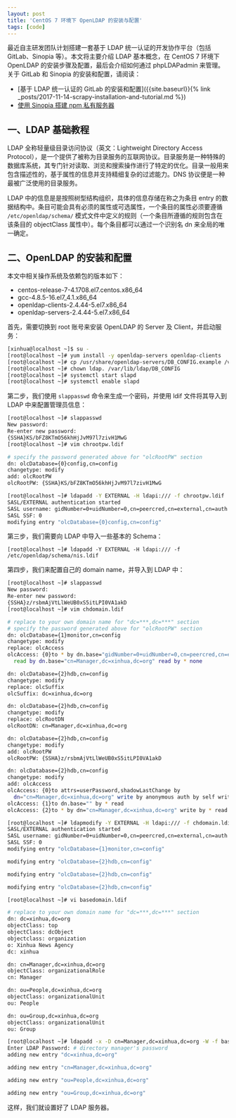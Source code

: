 ```yaml
---
layout: post
title: 'CentOS 7 环境下 OpenLDAP 的安装与配置'
tags: [code]
---
```



最近自主研发团队计划搭建一套基于 LDAP 统一认证的开发协作平台（包括 GitLab、Sinopia 等）。本文将主要介绍 LDAP 基本概念，在 CentOS 7 环境下 OpenLDAP 的安装步骤及配置，最后会介绍如何通过 phpLDAPadmin 来管理。关于 GitLab 和 Sinopia 的安装和配置，请阅读：

* [基于 LDAP 统一认证的 GitLab 的安装和配置]({{site.baseurl}}{% link _posts/2017-11-14-scrapy-installation-and-tutorial.md %})
* [使用 Sinopia 搭建 npm 私有服务器]()

## 一、LDAP 基础教程

LDAP 全称轻量级目录访问协议（英文：Lightweight Directory Access Protocol），是一个提供了被称为目录服务的互联网协议。目录服务是一种特殊的数据库系统，其专门针对读取、浏览和搜索操作进行了特定的优化。目录一般用来包含描述性的，基于属性的信息并支持精细复杂的过滤能力。DNS 协议便是一种最被广泛使用的目录服务。

LDAP 中的信息是是按照树型结构组织，具体的信息存储在称之为条目 entry 的数据结构中。条目可能会具有必须的属性或可选属性，一个条目的属性必须要遵循 `/etc/openldap/schema/` 模式文件中定义的规则（一个条目所遵循的规则包含在该条目的 objectClass 属性中）。每个条目都可以通过一个识别名 dn 来全局的唯一确定。

## 二、OpenLDAP 的安装和配置

本文中相关操作系统及依赖包的版本如下：

* centos-release-7-4.1708.el7.centos.x86_64
* gcc-4.8.5-16.el7_4.1.x86_64
* openldap-clients-2.4.44-5.el7.x86_64
* openldap-servers-2.4.44-5.el7.x86_64

首先，需要切换到 root 账号来安装 OpenLDAP 的 Server 及 Client，并启动服务：

```sh
[xinhua@localhost ~]$ su -
[root@localhost ~]# yum install -y openldap-servers openldap-clients
[root@localhost ~]# cp /usr/share/openldap-servers/DB_CONFIG.example /var/lib/ldap/DB_CONFIG
[root@localhost ~]# chown ldap. /var/lib/ldap/DB_CONFIG
[root@localhost ~]# systemctl start slapd
[root@localhost ~]# systemctl enable slapd
```

第二步，我们使用 `slappasswd` 命令来生成一个密码，并使用 ldif 文件将其导入到 LDAP 中来配置管理员信息：

```sh
[root@localhost ~]# slappasswd
New password: 
Re-enter new password: 
{SSHA}KS/bFZ8KTmO56khHjJvM97l7zivH1MwG
[root@localhost ~]# vim chrootpw.ldif

# specify the password generated above for "olcRootPW" section
dn: olcDatabase={0}config,cn=config
changetype: modify
add: olcRootPW
olcRootPW: {SSHA}KS/bFZ8KTmO56khHjJvM97l7zivH1MwG

[root@localhost ~]# ldapadd -Y EXTERNAL -H ldapi:/// -f chrootpw.ldif
SASL/EXTERNAL authentication started
SASL username: gidNumber=0+uidNumber=0,cn=peercred,cn=external,cn=auth
SASL SSF: 0
modifying entry "olcDatabase={0}config,cn=config"
```

第三步，我们需要向 LDAP 中导入一些基本的 Schema：

```
[root@localhost ~]# ldapadd -Y EXTERNAL -H ldapi:/// -f /etc/openldap/schema/nis.ldif
```


第四步，我们来配置自己的 domain name，并导入到 LDAP 中：


```sh
[root@localhost ~]# slappasswd
New password: 
Re-enter new password: 
{SSHA}z/rsbmAjVtLlWeUB0xS5itLPI0VA1akD
[root@localhost ~]# vim chdomain.ldif

# replace to your own domain name for "dc=***,dc=***" section
# specify the password generated above for "olcRootPW" section
dn: olcDatabase={1}monitor,cn=config
changetype: modify
replace: olcAccess
olcAccess: {0}to * by dn.base="gidNumber=0+uidNumber=0,cn=peercred,cn=external,cn=auth"
  read by dn.base="cn=Manager,dc=xinhua,dc=org" read by * none

dn: olcDatabase={2}hdb,cn=config
changetype: modify
replace: olcSuffix
olcSuffix: dc=xinhua,dc=org

dn: olcDatabase={2}hdb,cn=config
changetype: modify
replace: olcRootDN
olcRootDN: cn=Manager,dc=xinhua,dc=org

dn: olcDatabase={2}hdb,cn=config
changetype: modify
add: olcRootPW
olcRootPW: {SSHA}z/rsbmAjVtLlWeUB0xS5itLPI0VA1akD

dn: olcDatabase={2}hdb,cn=config
changetype: modify
add: olcAccess
olcAccess: {0}to attrs=userPassword,shadowLastChange by
  dn="cn=Manager,dc=xinhua,dc=org" write by anonymous auth by self write by * none
olcAccess: {1}to dn.base="" by * read
olcAccess: {2}to * by dn="cn=Manager,dc=xinhua,dc=org" write by * read

[root@localhost ~]# ldapmodify -Y EXTERNAL -H ldapi:/// -f chdomain.ldif 
SASL/EXTERNAL authentication started
SASL username: gidNumber=0+uidNumber=0,cn=peercred,cn=external,cn=auth
SASL SSF: 0
modifying entry "olcDatabase={1}monitor,cn=config"

modifying entry "olcDatabase={2}hdb,cn=config"

modifying entry "olcDatabase={2}hdb,cn=config"

modifying entry "olcDatabase={2}hdb,cn=config"

[root@localhost ~]# vi basedomain.ldif

# replace to your own domain name for "dc=***,dc=***" section
dn: dc=xinhua,dc=org
objectClass: top
objectClass: dcObject
objectclass: organization
o: Xinhua News Agency
dc: xinhua

dn: cn=Manager,dc=xinhua,dc=org
objectClass: organizationalRole
cn: Manager

dn: ou=People,dc=xinhua,dc=org
objectClass: organizationalUnit
ou: People

dn: ou=Group,dc=xinhua,dc=org
objectClass: organizationalUnit
ou: Group

[root@localhost ~]# ldapadd -x -D cn=Manager,dc=xinhua,dc=org -W -f basedomain.ldif 
Enter LDAP Password: # directory manager's password
adding new entry "dc=xinhua,dc=org"

adding new entry "cn=Manager,dc=xinhua,dc=org"

adding new entry "ou=People,dc=xinhua,dc=org"

adding new entry "ou=Group,dc=xinhua,dc=org"
```

这样，我们就设置好了 LDAP 服务器。